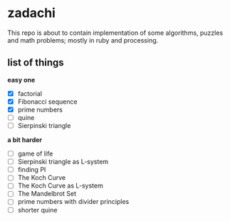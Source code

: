 # zadachi

This repo is about to contain implementation of some algorithms, puzzles and math problems; mostly in ruby and processing.

## list of things
**easy one**
- [x] factorial
- [x] Fibonacci sequence
- [x] prime numbers
- [ ] quine
- [ ] Sierpinski triangle

**a bit harder**
- [ ] game of life
- [ ] Sierpinski triangle as L-system
- [ ] finding PI
- [ ] The Koch Curve
- [ ] The Koch Curve as L-system
- [ ] The Mandelbrot Set
- [ ] prime numbers with divider principles 
- [ ] shorter quine
